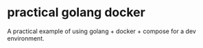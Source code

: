 # practical golang docker

A practical example of using golang + docker + compose for a dev environment.
